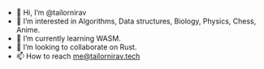 - 👋 Hi, I’m @tailornirav
- 👀 I’m interested in Algorithms, Data structures, Biology, Physics, Chess, Anime.
- 🌱 I’m currently learning WASM.
- 💞️ I’m looking to collaborate on Rust.
- 📫 How to reach me@tailornirav.tech

<!---
tailornirav/tailornirav is a ✨ special ✨ repository because its `README.md` (this file) appears on your GitHub profile.
You can click the Preview link to take a look at your changes.
--->
